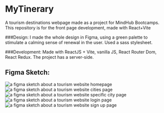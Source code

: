 # MyTinerary

A tourism destinations webpage made as a project for MindHub Bootcamps. This repository is for the front page development, made with React+Vite

###Design: I made the whole design in Figma, using a green palette to stimulate a calming sense of renewal in the user. Used a sass stylesheet.

###Development: Made with ReactJS + Vite, vanilla JS, React Router Dom, React Redux. The project has a server-side.

## Figma Sketch:
![a figma sketch about a tourism website homepage](https://github.com/EnrriquezF/mytinerary-Enrriquez/assets/102559480/dc8815f8-3b53-4a97-98d0-8a6ff215d86c)
![a figma sketch about a tourism website cities page](https://github.com/EnrriquezF/mytinerary-Enrriquez/assets/102559480/41c7814e-dfbd-4355-8212-01eb3b8cf88f)
![a figma sketch about a tourism website specific city page](https://github.com/EnrriquezF/mytinerary-Enrriquez/assets/102559480/53acc834-a27d-4634-9bb2-c984d5f4f1ba)
![a figma sketch about a tourism website login page](https://github.com/EnrriquezF/mytinerary-Enrriquez/assets/102559480/8c76a248-8fab-40ad-acde-6e6a881a13f3)
![a figma sketch about a tourism website sign up page](https://github.com/EnrriquezF/mytinerary-Enrriquez/assets/102559480/96159c34-0291-4478-9618-fe4744ac2c90)






<!--  -->
